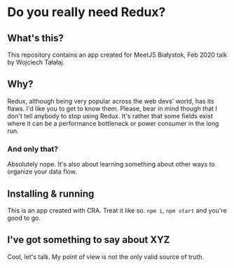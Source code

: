 # Do you really need Redux?

## What's this?

This repository contains an app created for MeetJS Białystok, Feb 2020 talk by Wojciech Tałałaj.

## Why?

Redux, although being very popular across the web devs' world, has its flaws. I'd like you to get to know them. Please, bear in mind though that I don't tell anybody to stop using Redux. It's rather that some fields exist where it can be a performance bottleneck or power consumer in the long run.

### And only that?

Absolutely nope. It's also about learning something about other ways to organize your data flow.

## Installing & running

This is an app created with CRA. Treat it like so. `npm i`, `npm start` and you're good to go.

## I've got something to say about XYZ

Cool, let's talk. My point of view is not the only valid source of truth.
